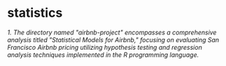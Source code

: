 # statistics

*1. The directory named "airbnb-project" encompasses a comprehensive analysis titled "Statistical Models for Airbnb," focusing on evaluating San Francisco Airbnb pricing utilizing hypothesis testing and regression analysis techniques implemented in the R programming language.*

